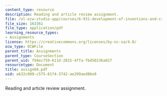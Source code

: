 ```yaml
---
content_type: resource
description: Reading and article review assignment.
file: /ol-ocw-studio-app/courses/6-931-development-of-inventions-and-creative-ideas-spring-2008/a632c909c57581f43742ae299aed86e9_assign04.pdf
file_size: 163361
file_type: application/pdf
learning_resource_types:
- Assignments
license: https://creativecommons.org/licenses/by-nc-sa/4.0/
ocw_type: OCWFile
parent_title: Assignments
parent_type: CourseSection
parent_uid: f94ec759-611d-2815-4ffa-fbd50236a027
resourcetype: Document
title: assign04.pdf
uid: a632c909-c575-81f4-3742-ae299aed86e9
---
```

Reading and article review assignment.